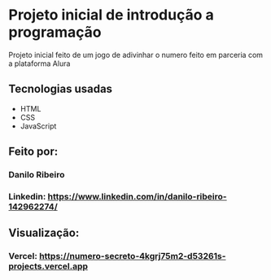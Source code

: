 # Projeto inicial de introdução a programação
Projeto inicial feito de um jogo de adivinhar o numero feito em parceria com a plataforma Alura
## Tecnologias usadas
* HTML
* CSS
* JavaScript
## Feito por:
### Danilo Ribeiro 
### Linkedin: https://www.linkedin.com/in/danilo-ribeiro-142962274/
## Visualização:
### Vercel: https://numero-secreto-4kgrj75m2-d53261s-projects.vercel.app 
